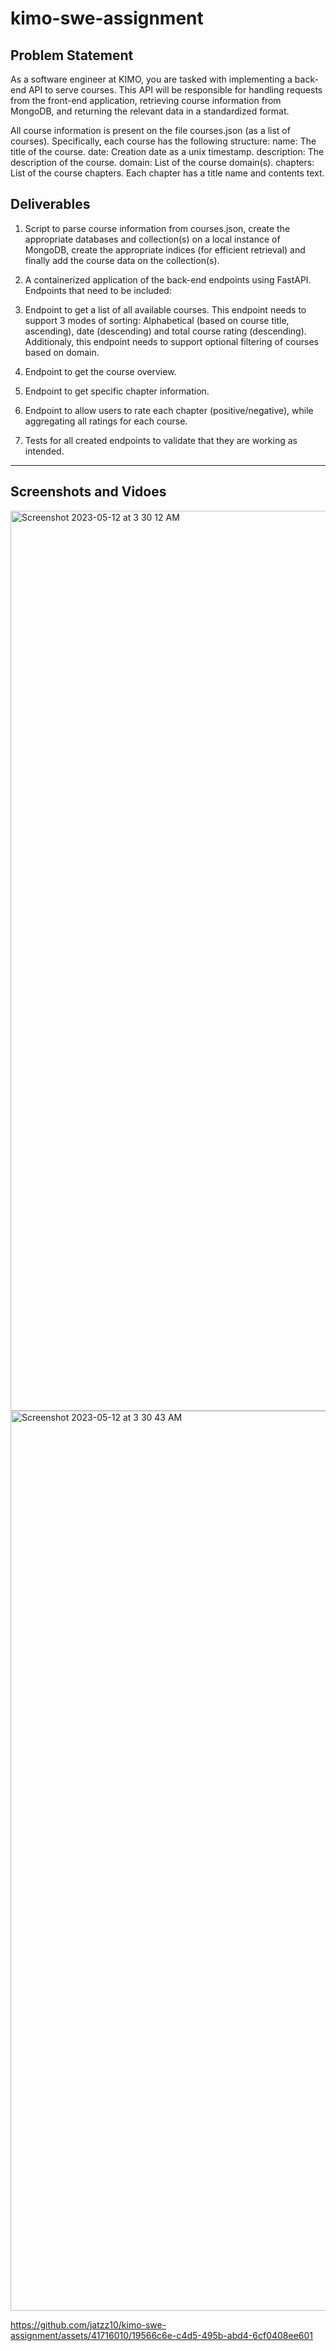 # kimo-swe-assignment

## Problem Statement
As a software engineer at KIMO, you are tasked with implementing a back-end API to serve courses. This API
will be responsible for handling requests from the front-end application, retrieving course information from
MongoDB, and returning the relevant data in a standardized format.

All course information is present on the file courses.json (as a list of courses). Specifically, each course
has the following structure:
name: The title of the course.
date: Creation date as a unix timestamp.
description: The description of the course.
domain: List of the course domain(s).
chapters: List of the course chapters. Each chapter has a title name and contents text.

## Deliverables
1. Script to parse course information from courses.json, create the appropriate databases and
collection(s) on a local instance of MongoDB, create the appropriate indices (for efficient retrieval)
and finally add the course data on the collection(s).

2. A containerized application of the back-end endpoints using FastAPI. Endpoints that need to be
included:
  1. Endpoint to get a list of all available courses. This endpoint needs to support 3 modes of
sorting: Alphabetical (based on course title, ascending), date (descending) and total course
rating (descending). Additionaly, this endpoint needs to support optional filtering of courses
based on domain.
  2. Endpoint to get the course overview.
  3. Endpoint to get specific chapter information.
  4. Endpoint to allow users to rate each chapter (positive/negative), while aggregating all ratings
for each course.

3. Tests for all created endpoints to validate that they are working as intended.

--- 

## Screenshots and Vidoes
<img width="1440" alt="Screenshot 2023-05-12 at 3 30 12 AM" src="https://github.com/jatzz10/kimo-swe-assignment/assets/41716010/9e3f0208-2125-4ab8-90ad-e797a59d446c">
<img width="1440" alt="Screenshot 2023-05-12 at 3 30 43 AM" src="https://github.com/jatzz10/kimo-swe-assignment/assets/41716010/3835a3f4-4636-43f5-98f2-8e0657fd90ed">


https://github.com/jatzz10/kimo-swe-assignment/assets/41716010/19566c6e-c4d5-495b-abd4-6cf0408ee601

